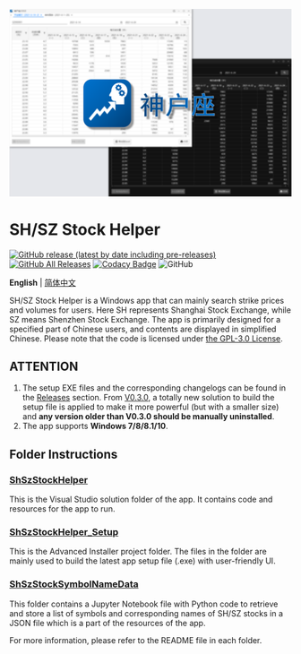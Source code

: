![banner.png](./banner.png)

# SH/SZ Stock Helper

[![GitHub release (latest by date including pre-releases)](https://img.shields.io/github/v/release/ArvinZJC/ShSzStockHelper-Windows?include_prereleases)](../../releases)
[![GitHub All Releases](https://img.shields.io/github/downloads/ArvinZJC/ShSzStockHelper-Windows/total)](../../releases)
[![Codacy Badge](https://app.codacy.com/project/badge/Grade/980d1c6c75754cdf9900139f5c5eb66f)](https://www.codacy.com/gh/ArvinZJC/ShSzStockHelper-Windows/dashboard?utm_source=github.com&amp;utm_medium=referral&amp;utm_content=ArvinZJC/ShSzStockHelper-Windows&amp;utm_campaign=Badge_Grade)
![GitHub](https://img.shields.io/github/license/ArvinZJC/ShSzStockHelper-Windows)

**English** | [简体中文](./README-zhCN.md)

SH/SZ Stock Helper is a Windows app that can mainly search strike prices and volumes for users. Here SH represents Shanghai Stock Exchange, while SZ means Shenzhen Stock Exchange. The app is primarily designed for a specified part of Chinese users, and contents are displayed in simplified Chinese. Please note that the code is licensed under [the GPL-3.0 License](./LICENSE).

## ATTENTION

1. The setup EXE files and the corresponding changelogs can be found in the [Releases](../../releases) section. From [V0.3.0](../../releases/tag/v0.3.0), a totally new solution to build the setup file is applied to make it more powerful (but with a smaller size) and **any version older than V0.3.0 should be manually uninstalled**.
2. The app supports **Windows 7/8/8.1/10**.

## Folder Instructions

### [ShSzStockHelper](./ShSzStockHelper)

This is the Visual Studio solution folder of the app. It contains code and resources for the app to run.

### [ShSzStockHelper_Setup](./ShSzStockHelper_Setup)

This is the Advanced Installer project folder. The files in the folder are mainly used to build the latest app setup file (.exe) with user-friendly UI.

### [ShSzStockSymbolNameData](./ShSzStockSymbolNameData)

This folder contains a Jupyter Notebook file with Python code to retrieve and store a list of symbols and corresponding names of SH/SZ stocks in a JSON file which is a part of the resources of the app.

For more information, please refer to the README file in each folder.

